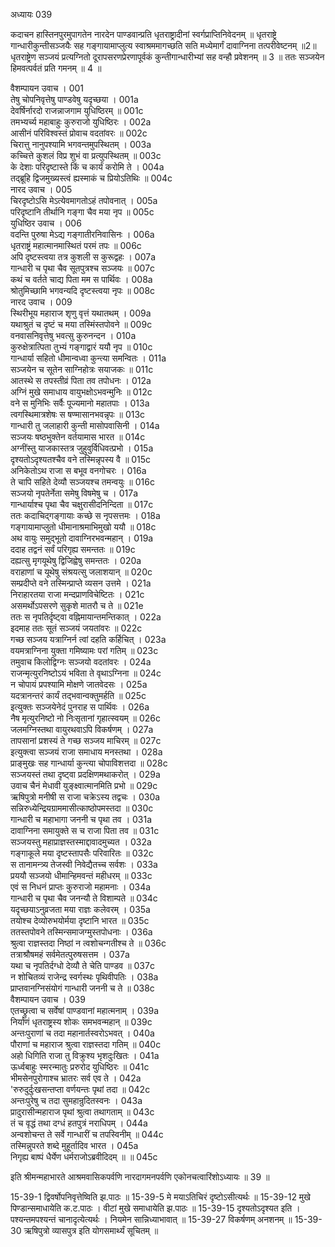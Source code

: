 अध्यायः 039

कदाचन हास्तिनपुरमुपागतेन नारदेन पाण्डवान्प्रति धृतराष्ट्रादीनां स्वर्गप्राप्तिनिवेदनम् ॥ धृतराष्ट्रे गान्धारीकुन्तीसञ्जयैः सह गङ्गायामाप्लुत्य स्वाश्रममागच्छति सति मध्येमार्गं दावाग्निना तत्परीवेष्टनम् ॥2॥ धृतराष्ट्रेण सञ्जयं प्रत्यग्नितो दूरापसरणप्रेरणापूर्वकं कुन्तीगान्धारीभ्यां सह वन्हौ प्रवेशनम् ॥ 3 ॥ ततः सञ्जयेन हिमवत्पर्वतं प्रति गमनम् ॥ 4 ॥

वैशम्पायन उवाच ।	001  
तेषु चोपनिवृत्तेषु पाण्डवेषु यदृच्छया ।	001a  
देवर्षिर्नारदो राजन्नाजगाम युधिष्ठिरम् ॥	001c  
तमभ्यर्च्य महाबाहुः कुरुराजो युधिष्ठिरः ।	002a  
आसीनं परिविश्वस्तं प्रोवाच वदतांवरः ॥	002c  
चिरात्तु नानुपश्यामि भगवन्तमुपस्थितम् ।	003a  
कच्चित्ते कुशलं विप्र शुभं वा प्रत्युपस्थितम् ॥	003c  
के देशाः परिदृष्टास्ते किं च कार्यं करोमि ते ।	004a  
तद्ब्रूहि द्विजमुख्यस्त्वं ह्यस्माकं च प्रियोऽतिथिः ॥	004c  
नारद उवाच ।	005   
चिरदृष्टोऽसि मेऽत्येवमागतोऽहं तपोवनात् ।	005a  
परिदृष्टानि तीर्थानि गङ्गा चैव मया नृप ॥	005c  
युधिष्ठिर उवाच ।	006  
वदन्ति पुरुषा मेऽद्य गङ्गातीरनिवासिनः ।	006a  
धृतराष्ट्रं महात्मानमास्थितं परमं तपः ॥	006c  
अपि दृष्टस्त्वया तत्र कुशली स कुरूद्वहः ।	007a  
गान्धारी च पृथा चैव सूतपुत्रश्च सञ्जयः ॥	007c  
कथं च वर्तते चाद्य पिता मम स पार्थिवः ।	008a  
श्रोतुमिच्छामि भगवन्यदि दृष्टस्त्वया नृपः ॥	008c  
नारद उवाच ।	009  
स्थिरीभूय महाराज शृणु वृत्तं यथातथम् ।	009a  
यथाश्रुतं च दृष्टं च मया तस्मिंस्तपोवने ॥	009c  
वनवासनिवृत्तेषु भवत्सु कुरुनन्दन ।	010a  
कुरुक्षेत्रात्पिता तुभ्यं गङ्गाद्वारं ययौ नृप ॥	010c  
गान्धार्या सहितो धीमान्वध्वा कुन्त्या समन्वितः ।	011a  
सञ्जयेन च सूतेन साग्निहोत्रः सयाजकः ॥	011c  
आतस्थे स तपस्तीव्रं पिता तव तपोधनः ।	012a  
अग्निं मुखे समाधाय वायुभक्षोऽभवन्मुनिः ॥	012c  
वने स मुनिभिः सर्वैः पूज्यमानो महातपाः ।	013a  
त्वगस्थिमात्रशेषः स षण्मासानभवन्नृपः ॥	013c  
गान्धारी तु जलाहारी कुन्ती मासोपवासिनी ।	014a  
सञ्जयः षष्ठभुक्तेन वर्तयामास भारत ॥	014c  
अग्नींस्तु याजकास्तत्र जुहुवुर्विधिवत्प्रभो ।	015a  
दृश्यतोऽदृश्यतश्चैव वने तस्मिन्नृपस्य वै ॥	015c  
अनिकेतोऽथ राजा स बभूव वनगोचरः ।	016a  
ते चापि सहिते देव्यौ सञ्जयश्च तमन्वयुः ॥	016c  
सञ्जयो नृपतेर्नेता समेषु विषमेषु च ।	017a  
गान्धार्याश्च पृथा चैव चक्षुरासीदनिन्दिता ॥	017c  
ततः कदाचिद्गङ्गायाः कच्छे स नृपसत्तमः ।	018a  
गङ्गायामाप्लुतो धीमानाश्रमाभिमुखो ययौ ॥	018c  
अथ वायुः समुद्भूतो दावाग्निरभवन्महान् ।	019a  
ददाह तद्वनं सर्वं परिगृह्य समन्ततः ॥	019c  
दह्यत्सु मृगयूथेषु द्विजिह्वेषु समन्ततः ।	020a  
वराहाणां च यूथेषु संश्रयत्सु जलाशयान् ॥	020c  
सम्प्रदीप्ते वने तस्मिन्प्राप्ते व्यसन उत्तमे ।	021a  
निराहारतया राजा मन्दप्राणविचेष्टितः ।	021c  
असमर्थोऽपसरणे सुकृशे मातरौ च ते ॥	021e  
ततः स नृपतिर्दृष्ट्वा वह्निमायान्तमन्तिकात् ।	022a  
इदमाह ततः सूतं सञ्जयं जयतांवरः ॥	022c  
गच्छ सञ्जय यत्राग्निर्न त्वां दहति कर्हिचित् ।	023a  
वयमत्राग्निना युक्ता गमिष्यामः परां गतिम् ॥	023c  
तमुवाच किलोद्विग्नः सञ्जयो वदतांवरः ।	024a  
राजन्मृत्युरनिष्टोऽयं भविता ते वृथाऽग्निना ॥	024c  
न चोपायं प्रपश्यामि मोक्षणे जातवेदसः ।	025a  
यदत्रानन्तरं कार्यं तद्भवान्वक्तुमर्हति ॥	025c  
इत्युक्तः सञ्जयेनेदं पुनराह स पार्थिवः ।	026a  
नैष मृत्युरनिष्टो नो निःसृतानां गृहात्स्वयम् ॥	026c  
जलमग्निस्तथा वायुरथवाऽपि विकर्षणम् ।	027a  
तापसानां प्रशस्यं ते गच्छ सञ्जय माचिरम् ॥	027c  
इत्युक्त्वा सञ्जयं राजा समाधाय मनस्तथा ।	028a  
प्राङ्मुखः सह गान्धार्या कुन्त्या चोपाविशत्तदा ॥	028c  
सञ्जयस्तं तथा दृष्ट्वा प्रदक्षिणमथाकरोत् ।	029a  
उवाच चैनं मेधावी युङ्क्ष्वात्मानमिति प्रभो ॥	029c  
ऋषिपुत्रो मनीषी स राजा चक्रेऽस्य तद्वचः ।	030a  
सन्निरुध्येन्द्रियग्राममासीत्काष्ठोपमस्तदा ॥	030c  
गान्धारी च महाभागा जननी च पृथा तव ।	031a  
दावाग्निना समायुक्ते स च राजा पिता तव ॥	031c  
सञ्जयस्तु महाप्राज्ञस्तस्माद्दावादमुच्यत ।	032a  
गङ्गाकूले मया दृष्टस्तापसैः परिवारितः ॥	032c  
स तानामन्त्र्य तेजस्वी निवेद्यैतच्च सर्वशः ।	033a  
प्रययौ सञ्जयो धीमान्हिमवन्तं महीधरम् ॥	033c  
एवं स निधनं प्राप्तः कुरुराजो महामनाः ।	034a  
गान्धारी च पृथा चैव जनन्यौ ते विशाम्पते ॥	034c  
यदृच्छयाऽनुव्रजता मया राज्ञः कलेवरम् ।	035a  
तयोश्च देव्योरुभयोर्मया दृष्टानि भारत ॥	035c  
ततस्तपोवने तस्मिन्समाजग्मुस्तपोधनाः ।	036a  
श्रुत्वा राज्ञस्तदा निष्ठां न त्वशोचन्गतीश्च ते ॥	036c  
तत्राश्रौषमहं सर्वमेतत्पुरुषसत्तम ।	037a  
यथा च नृपतिर्दग्धो देव्यौ ते चेति पाण्डव ॥	037c  
न शोचितव्यं राजेन्द्र स्वर्गस्थः पृथिवीपतिः ।	038a  
प्राप्तवानग्निसंयोगं गान्धारी जननी च ते ॥	038c  
वैशम्पायन उवाच ।	039  
एतच्छ्रुत्वा च सर्वेषां पाण्डवानां महात्मनाम् ।	039a  
निर्याणं धृतराष्ट्रस्य शोकः समभवन्महान् ॥	039c  
अन्तःपुराणां च तदा महानार्तस्वरोऽभवत् ।	040a  
पौराणां च महाराज श्रुत्वा राज्ञस्तदा गतिम् ॥	040c  
अहो धिगिति राजा तु विक्रुश्य भृशदुःखितः ।	041a  
ऊर्ध्वबाहुः स्मरन्मातुः प्ररुरोद युधिष्ठिरः ॥	041c  
भीमसेनपुरोगाश्च भ्रातरः सर्व एव ते ।	042a  
\'रुरुदुर्दुःखसन्तप्ता वर्णयन्तः पृथां तदा ॥	042c  
अन्तःपुरेषु च तदा सुमहान्रुदितस्वनः ।	043a  
प्रादुरासीन्महाराज पृथां श्रुत्वा तथागताम् ॥	043c  
तं च वृद्धं तथा दग्धं हतपुत्रं नराधिपम् ।	044a  
अन्वशोचन्त ते सर्वे गान्धारीं च तपस्विनीम् ॥	044c  
तस्मिन्नुपरते शब्दे मुहूर्तादिव भारत ।	045a  
निगृह्य बाष्पं धैर्येण धर्मराजोऽब्रवीदिदम् ॥ ॥	045c  

इति श्रीमन्महाभारते आश्रमवासिकपर्वणि नारदागमनपर्वणि एकोनचत्वारिंशोऽध्यायः ॥ 39 ॥

15-39-1 द्विवर्षोपनिवृत्तेष्विति झ.पाठः ॥ 15-39-5 मे मयाऽतिचिरं दृष्टोऽसीत्यर्थः ॥ 15-39-12 मुखे पिण्डान्समाधायेति क.ट.पाठः । वीटां मुखे समाधायेति झ.पाठः ॥ 15-39-15 दृश्यतोऽदृश्यत इति । पश्यन्तमपश्यन्तं चानादृत्येत्यर्थः । नियमेन सान्निध्याभावात् ॥ 15-39-27 विकर्षणम् अनशनम् ॥ 15-39-30 ऋषिपुत्रो व्यासपुत्र इति योगसमार्थ्यं सूचितम् ॥
